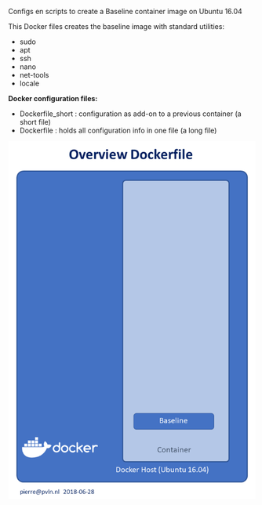 Configs en scripts to create a Baseline container image on Ubuntu 16.04

This Docker files creates the baseline image with standard utilities:
- sudo
- apt
- ssh
- nano
- net-tools
- locale


__Docker configuration files:__
* Dockerfile_short : configuration as add-on to a previous container (a short file)
* Dockerfile       : holds all configuration info in one file (a long file)

![overview](./media/Dockerfile_short.png)
